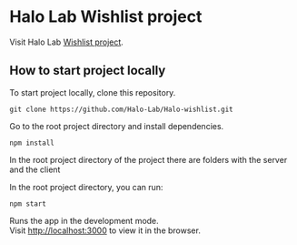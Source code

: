 # Halo Lab Wishlist project

Visit Halo Lab [Wishlist project](https://www.wishyou.best/).

## How to start project locally

To start project locally, clone this repository.

```
git clone https://github.com/Halo-Lab/Halo-wishlist.git
```

Go to the root project directory and install dependencies.

```
npm install
```

In the root project directory of the project there are folders with the server and the client

In the root project directory, you can run:

```
npm start
```

Runs the app in the development mode.\
Visit [http://localhost:3000](http://localhost:3000) to view it in the browser.
